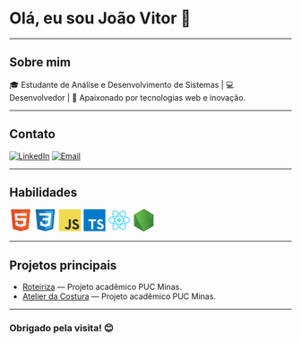# Olá, eu sou João Vitor 👋

---

## Sobre mim

🎓 Estudante de Análise e Desenvolvimento de Sistemas | 💻 Desenvolvedor | 🚀 Apaixonado por tecnologias web e inovação.

---

## Contato

[![LinkedIn](https://img.shields.io/badge/LinkedIn-0077B5?style=flat&logo=linkedin&logoColor=white)](https://www.linkedin.com/in/jo%C3%A3o-vitor-almeida-059486218/)
[![Email](https://img.shields.io/badge/Email-D14836?style=flat&logo=gmail&logoColor=white)](mailto:joaoalmei.dev@gmail.com)

---

## Habilidades

<div>
  <img alt="HTML5" src="https://raw.githubusercontent.com/devicons/devicon/master/icons/html5/html5-original.svg" width="40" height="40"/>
  <img alt="CSS3" src="https://raw.githubusercontent.com/devicons/devicon/master/icons/css3/css3-original.svg" width="40" height="40"/>
  <img alt="JavaScript" src="https://raw.githubusercontent.com/devicons/devicon/master/icons/javascript/javascript-original.svg" width="40" height="40"/>
  <img alt="TypeScript" src="https://raw.githubusercontent.com/devicons/devicon/master/icons/typescript/typescript-original.svg" width="40" height="40"/>
  <img alt="React" src="https://raw.githubusercontent.com/devicons/devicon/master/icons/react/react-original.svg" width="40" height="40"/>
  <img alt="Node.js" src="https://raw.githubusercontent.com/devicons/devicon/master/icons/nodejs/nodejs-original.svg" width="40" height="40"/>
</div>

---

## Projetos principais

- [Roteiriza](https://github.com/joaoalmei/pmv-ads-2024-1-e3-proj-mov-t7-roteiriza) — Projeto acadêmico PUC Minas.
- [Atelier da Costura](https://github.com/ICEI-PUC-Minas-PMV-ADS/pmv-ads-2025-1-e5-proj-empext-t5-atelier-da-costura) — Projeto acadêmico PUC Minas.

---

### Obrigado pela visita! 😊
